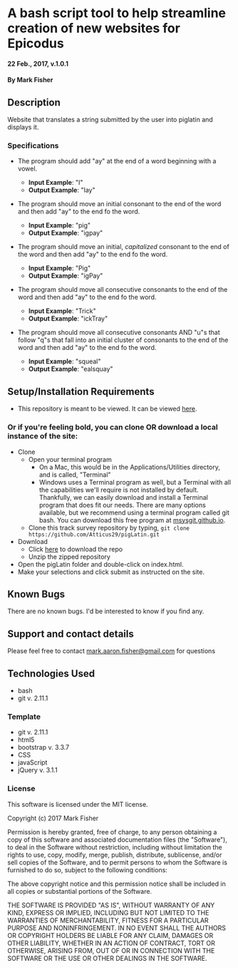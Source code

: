 
# A bash script tool to help streamline creation of new websites for Epicodus

#### 22 Feb., 2017, v.1.0.1

#### By Mark Fisher

## Description

Website that translates a string submitted by the user into piglatin and displays it.

### Specifications

* The program should add "ay" at the end of a word beginning with a vowel.
  * **Input Example**: "I"
  * **Output Example**: "Iay"

* The program should move an initial consonant to the end of the word and then add "ay" to the end fo the word.
  * **Input Example**: "pig"
  * **Output Example**: "igpay"

* The program should move an initial, _capitalized_ consonant to the end of the word and then add "ay" to the end fo the word.
  * **Input Example**: "Pig"
  * **Output Example**: "igPay"

* The program should move all consecutive consonants to the end of the word and then add "ay" to the end fo the word.
  * **Input Example**: "Trick"
  * **Output Example**: "ickTray"

* The program should move all consecutive consonants AND "u"s that follow "q"s that fall into an initial cluster of consonants to the end of the word and then add "ay" to the end fo the word.
  * **Input Example**: "squeal"
  * **Output Example**: "ealsquay"

## Setup/Installation Requirements

* This repository is meant to be viewed. It can be viewed [here](https://Atticus29.github.io/pigLatin).

### Or if you're feeling bold, you can clone OR download a local instance of the site:

* Clone
  * Open your terminal program
    * On a Mac, this would be in the Applications/Utilities directory, and is called, "Terminal"
    * Windows uses a Terminal program as well, but a Terminal with all the capabilities we'll require is not installed by default. Thankfully, we can easily download and install a Terminal program that does fit our needs.
There are many options available, but we recommend using a terminal program called git bash. You can download this free program at [msysgit.github.io](https://git-for-windows.github.io/).
  * Clone this track survey repository by typing, `git clone https://github.com/Atticus29/pigLatin.git`
* Download
  * Click [here](https://github.com/Atticus29/pigLatin/archive/master.zip) to download the repo
  * Unzip the zipped repository
* Open the pigLatin folder and double-click on index.html.
* Make your selections and click submit as instructed on the site.


## Known Bugs

There are no known bugs. I'd be interested to know if you find any.

## Support and contact details

Please feel free to contact mark.aaron.fisher@gmail.com for questions

## Technologies Used

* bash
* git v. 2.11.1

### Template
* git v. 2.11.1
* html5
* bootstrap v. 3.3.7
* CSS
* javaScript
* jQuery v. 3.1.1

### License

This software is licensed under the MIT license.

Copyright (c) 2017 Mark Fisher

Permission is hereby granted, free of charge, to any person obtaining a copy
of this software and associated documentation files (the "Software"), to deal
in the Software without restriction, including without limitation the rights
to use, copy, modify, merge, publish, distribute, sublicense, and/or sell
copies of the Software, and to permit persons to whom the Software is
furnished to do so, subject to the following conditions:

The above copyright notice and this permission notice shall be included in all
copies or substantial portions of the Software.

THE SOFTWARE IS PROVIDED "AS IS", WITHOUT WARRANTY OF ANY KIND, EXPRESS OR
IMPLIED, INCLUDING BUT NOT LIMITED TO THE WARRANTIES OF MERCHANTABILITY,
FITNESS FOR A PARTICULAR PURPOSE AND NONINFRINGEMENT. IN NO EVENT SHALL THE
AUTHORS OR COPYRIGHT HOLDERS BE LIABLE FOR ANY CLAIM, DAMAGES OR OTHER
LIABILITY, WHETHER IN AN ACTION OF CONTRACT, TORT OR OTHERWISE, ARISING FROM,
OUT OF OR IN CONNECTION WITH THE SOFTWARE OR THE USE OR OTHER DEALINGS IN THE
SOFTWARE.
